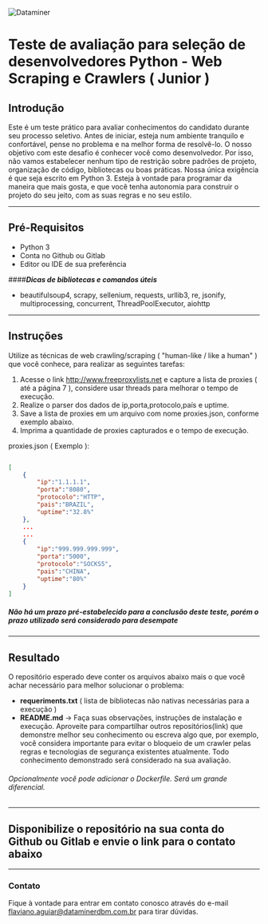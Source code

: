 ![Dataminer](http://www.dataminerdbm.com.br/wp-content/uploads/2020/10/logomarca-1x.png)

# Teste de avaliação para seleção de desenvolvedores Python - Web Scraping e Crawlers ( Junior )

## Introdução

Este é um teste prático para avaliar conhecimentos do candidato durante seu processo 
seletivo. Antes de iniciar, esteja num ambiente tranquilo e confortável, pense no problema e na melhor forma de resolvê-lo.
O nosso objetivo com este desafio é conhecer você como desenvolvedor. Por isso, não vamos estabelecer nenhum tipo de restrição sobre padrões de projeto, organização de código, bibliotecas ou boas práticas. Nossa única exigência é que seja escrito em Python 3. Esteja à vontade para programar da maneira que mais gosta, e que você tenha autonomia para construir o projeto do seu jeito, com as suas regras e no seu estilo.

---

## Pré-Requisitos

- Python 3
- Conta no Github ou Gitlab 
- Editor ou IDE de sua preferência 

####***Dicas de bibliotecas e comandos úteis***

- beautifulsoup4, scrapy, sellenium, requests, urllib3, re, jsonify, multiprocessing, concurrent, ThreadPoolExecutor, aiohttp

---

## Instruções

Utilize as técnicas de web crawling/scraping ( "human-like / like a human" ) que você conhece, para realizar as seguintes tarefas:

1) Acesse o link http://www.freeproxylists.net e capture a lista de proxies ( até a página 7 ), considere usar threads para melhorar o tempo de execução.
2) Realize o parser dos dados de ip,porta,protocolo,país e uptime.
3) Save a lista de proxies em um arquivo com nome proxies.json, conforme exemplo abaixo.
3) Imprima a quantidade de proxies capturados e o tempo de execução.

proxies.json ( Exemplo ):

```json 

[
    {
        "ip":"1.1.1.1",
        "porta":"8080",
        "protocolo":"HTTP",
        "pais":"BRAZIL",
        "uptime":"32.8%"
    },
    ...
    ...
    {
        "ip":"999.999.999.999",
        "porta":"5000",
        "protocolo":"SOCKS5",
        "pais":"CHINA",
        "uptime":"80%"
    }
]
```

##### Não há um prazo pré-estabelecido para a conclusão deste teste, porém o prazo utilizado será considerado para desempate

---

## Resultado

O repositório esperado deve conter os arquivos abaixo mais o que você achar necessário para melhor solucionar o problema:

- **requeriments.txt** ( lista de bibliotecas não nativas necessárias para a execução )
- **README.md** -> Faça suas observações, instruções de instalação e execução. Aproveite para compartilhar outros repositórios(link) que demonstre melhor seu conhecimento ou escreva algo que, por exemplo, você considera importante para evitar o bloqueio de um crawler pelas regras e tecnologias de segurança existentes atualmente. Todo conhecimento demonstrado será considerado na sua avaliação.

###### Opcionalmente você pode adicionar o Dockerfile. Será um grande diferencial. 

---

## **Disponibilize o repositório na sua conta do Github ou Gitlab e envie o link para o contato abaixo**
---
### Contato

Fique à vontade para entrar em contato conosco através do e-mail flaviano.aguiar@dataminerdbm.com.br para tirar dúvidas. 
